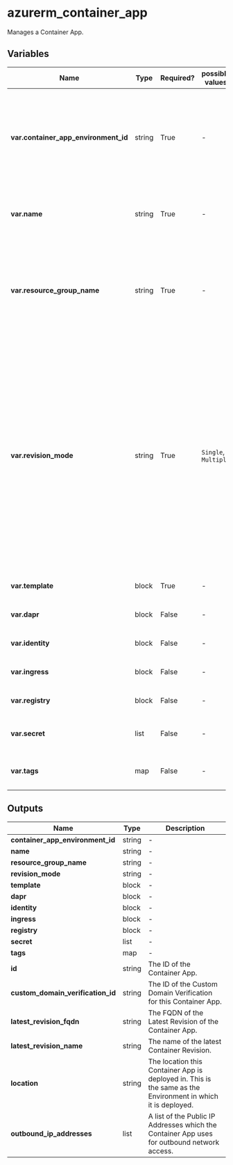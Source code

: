 # azurerm_container_app

Manages a Container App.

## Variables

| Name | Type | Required? |  possible values |  Description |
| ---- | ---- | --------- |  ----------- | ----------- |
| **var.container_app_environment_id** | string | True | -  |  The ID of the Container App Environment within which this Container App should exist. Changing this forces a new resource to be created. | 
| **var.name** | string | True | -  |  The name for this Container App. Changing this forces a new resource to be created. | 
| **var.resource_group_name** | string | True | -  |  The name of the resource group in which the Container App Environment is to be created. Changing this forces a new resource to be created. | 
| **var.revision_mode** | string | True | `Single`, `Multiple`  |  The revisions operational mode for the Container App. Possible values include `Single` and `Multiple`. In `Single` mode, a single revision is in operation at any given time. In `Multiple` mode, more than one revision can be active at a time and can be configured with load distribution via the `traffic_weight` block in the `ingress` configuration. | 
| **var.template** | block | True | -  |  A `template` block as detailed below. | 
| **var.dapr** | block | False | -  |  A `dapr` block as detailed below. | 
| **var.identity** | block | False | -  |  An `identity` block as detailed below. | 
| **var.ingress** | block | False | -  |  An `ingress` block as detailed below. | 
| **var.registry** | block | False | -  |  A `registry` block as detailed below. | 
| **var.secret** | list | False | -  |  One or more `secret` block as detailed below. | 
| **var.tags** | map | False | -  |  A mapping of tags to assign to the Container App. | 



## Outputs

| Name | Type | Description |
| ---- | ---- | --------- | 
| **container_app_environment_id** | string  | - | 
| **name** | string  | - | 
| **resource_group_name** | string  | - | 
| **revision_mode** | string  | - | 
| **template** | block  | - | 
| **dapr** | block  | - | 
| **identity** | block  | - | 
| **ingress** | block  | - | 
| **registry** | block  | - | 
| **secret** | list  | - | 
| **tags** | map  | - | 
| **id** | string  | The ID of the Container App. | 
| **custom_domain_verification_id** | string  | The ID of the Custom Domain Verification for this Container App. | 
| **latest_revision_fqdn** | string  | The FQDN of the Latest Revision of the Container App. | 
| **latest_revision_name** | string  | The name of the latest Container Revision. | 
| **location** | string  | The location this Container App is deployed in. This is the same as the Environment in which it is deployed. | 
| **outbound_ip_addresses** | list  | A list of the Public IP Addresses which the Container App uses for outbound network access. | 